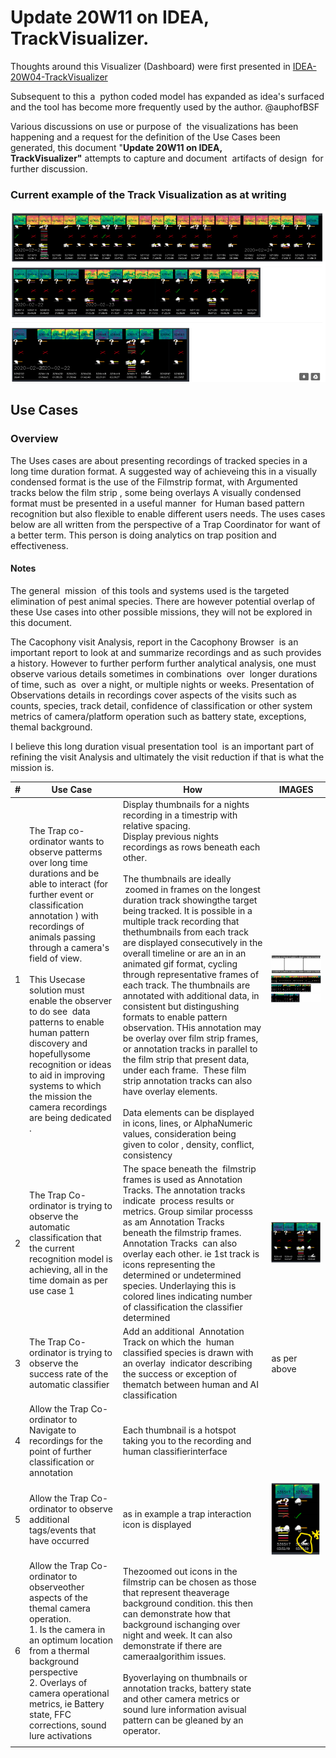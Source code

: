 # Update 20W11 on IDEA, TrackVisualizer.

Thoughts around this Visualizer (Dashboard) were first presented in [IDEA-20W04-TrackVisualizer](.%5CIDEA-20W04-TrackVisualizer.md)

Subsequent to this a  python coded model has expanded as idea's surfaced and the tool has become more frequently used by the author. @auphofBSF

Various discussions on use or purpose of  the visualizations has been happening and a request for the definition of the Use Cases been generated, this document "**Update 20W11 on IDEA, TrackVisualizer"** attempts to capture and document  artifacts of design  for further discussion.
<br>
### Current example of the Track Visualization as at writing

![image.png](.media/img_0.png)

## Use Cases

### Overview

The Uses cases are about presenting recordings of tracked species in a long time duration format.
A suggested way of achieveing this in a visually condensed format is the use of the Filmstrip format, with Argumented tracks below the film strip , some being overlays
A visually condensed format must be presented in a useful manner  for Human based pattern recognition but also flexible to enable different users needs.
The uses cases below are all written from the perspective of a Trap Coordinator for want of a better term. This person is doing analytics on trap position and effectiveness.

#### Notes

The general  mission  of this tools and systems used is the targeted elimination of pest animal species. There are however potential overlap of these Use cases into other possible missions, they will not be explored in this document.

The Cacophony visit Analysis, report in the Cacophony Browser  is an important report to look at and summarize recordings and as such provides a history.
However to further perform further analytical analysis, one must  observe various details sometimes in combinations  over  longer durations of time, such as  over a night, or multiple nights or weeks.
Presentation of Observations details in recordings cover aspects of the visits such as counts, species, track detail, confidence of classification or other system metrics of camera/platform operation such as battery state, exceptions, themal background.

I believe this long duration visual presentation tool  is an important part of refining the visit Analysis and ultimately the visit reduction if that is what the mission is.


| # | Use Case | How | IMAGES |
| --- | -------- | --- | ------ |
| 1 | The Trap co-ordinator wants to observe patterms over long time durations and be able to interact (for further event or classification annotation ) with recordings of animals passing through a camera's field of view.<br><br>This Usecase solution must enable the observer to do see  data patterns to enable human pattern discovery and hopefullysome recognition or ideas to aid in improving systems to which the mission the camera recordings are being dedicated . | Display thumbnails for a nights recording in a timestrip with relative spacing.<br>Display previous nights recordings as rows beneath each other.<br> <br>The thumbnails are ideally  zoomed in frames on the longest duration track showingthe target being tracked. It is possible in a multiple track recording that thethumbnails from each track are displayed consecutively in the overall timeline or are an in an animated gif format, cycling through representative frames of each track. The thumbnails are annotated with additional data, in consistent but distingushing formats to enable pattern observation. THis annotation may be overlay over film strip frames, or annotation tracks in parallel to the film strip that present data, under each frame.  These film strip annotation tracks can also have overlay elements.<br><br>Data elements can be displayed in icons, lines, or AlphaNumeric values, consideration being  given to color , density, conflict, consistency | ![image.png](.media/img_1.png)<br>![image.png](.media/img_2.png) |
| 2 | The Trap Co-ordinator is trying to observe the automatic classification that the current recognition model is achieving, all in the time domain as per use case 1 | The space beneath the  filmstrip frames is used as Annotation Tracks. The annotation tracks indicate  process results or metrics. Group similar processs as am Annotation Tracks  beneath the filmstrip frames.  Annotation Tracks  can also overlay each other. ie 1st track is icons representing the determined or undetermined species. Underlaying this is colored lines indicating number of classification the classifier determined | ![image.png](.media/img_3.png) |
| 3 | The Trap Co-ordinator is trying to observe the success rate of the automatic classifier | Add an additional  Annotation Track on which the  human classified species is drawn with an overlay  indicator describing the success or exception of  thematch between human and AI classification | as per above |
| 4 | Allow the Trap Co-ordinator to Navigate to recordings for the point of further classification or annotation | Each thumbnail is a hotspot taking you to the recording and human classifierinterface |  |
| 5 | Allow the Trap Co-ordinator to observe additional tags/events that have occurred | as in example a trap interaction icon is displayed | ![image.png](.media/img_4.png) |
| 6 | Allow the Trap Co-ordinator to observeother aspects of the themal camera operation.<br>1\. Is the camera in an optimum location from a thermal background perspective<br>2\. Overlays of camera operational metrics\, ie Battery state\, FFC corrections\, sound lure activations | Thezoomed out icons in the filmstrip can be chosen as those that represent theaverage background condition. this then can demonstrate how that background ischanging over night and week. It can also demonstrate if there are cameraalgorithim issues.<br> <br>Byoverlaying on thumbnails or annotation tracks, battery state and other camera metrics or sound lure information avisual pattern can be gleaned by an operator. |  |
|  |  |  |  |


